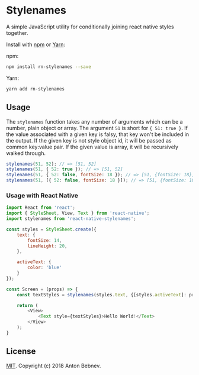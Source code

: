 Stylenames
===========

A simple JavaScript utility for conditionally joining react native styles together.

Install with [npm](https://www.npmjs.com/) or [Yarn](https://yarnpkg.com/):

npm:
```sh
npm install rn-stylenames --save
```

Yarn:
```sh
yarn add rn-stylenames
```

## Usage

The `stylenames` function takes any number of arguments which can be a number, plain object or array.
The argument `51` is short for `{ 51: true }`.
If the value associated with a given key is falsy, that key won't be included in the output.
If the given key is not style object id, it will be passed as common key:value pair.
If the given value is array, it will be recursively walked through.

```js
stylenames(51, 52); // => [51, 52]
stylenames(51, { 52: true }); // => [51, 52]
stylenames(51, { 52: false, fontSize: 18 }); // => [51, {fontSize: 18}]
stylenames(51, [{ 52: false, fontSize: 18 }]); // => [51, {fontSize: 18}]
```

### Usage with React Native

```js
import React from 'react';
import { StyleSheet, View, Text } from 'react-native';
import stylenames from 'react-native-stylenames';

const styles = StyleSheet.create({
    text: {
        fontSize: 14,
        lineHeight: 20,
    },

    activeText: {
        color: 'blue'
    }
});

const Screen = (props) => {
    const textStyles = stylenames(styles.text, {[styles.activeText]: props.isActive});

    return (
        <View>
            <Text style={textStyles}>Hello World!</Text>
        </View>
    );
}

```

## License

[MIT](LICENSE). Copyright (c) 2018 Anton Bebnev.